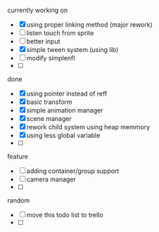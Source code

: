 currently working on
- [x] using proper linking method (major rework)
- [ ] listen touch from sprite
- [ ] better input
- [x] simple tween system (using lib)
- [ ] modify simplenfl
- [ ]

done
- [x] using pointer instead of reff
- [x] basic transform
- [x] simple animation manager
- [x] scene manager
- [x] rework child system using heap memmory
- [x] using less global variable
- [ ] 

feature
- [ ] adding container/group support
- [ ] camera manager
- [ ] 

random
- [ ] move this todo list to trello
- [ ]